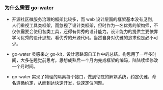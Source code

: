 ### 为什么需要 go-water
* 开源社区微服务治理的框架比较多，而 web 设计层面的框架基本没有见到，人们重视工具类框架，而忽视了设计类框架，但时作为一名优秀的架构师，不仅仅需要会使用各类工具，还得有优秀的设计能力。设计能力的提供主要依靠学习优秀的设计思想，看优秀的开源代码。当然自身对优雅的追求也是必不可少。

* go-water 灵感来之 go-kit，设计思路源自工作中的总结。构思用了一年多时间，大多在睡觉前思考。思想成熟后一个月内完成框架的编码，陆陆续续修改一个月时间。

* go-water 实现了物理的隔离每个接口，做到彻底的解耦系统，约定优雅，命名遵循约定，从而到达快速开发，快速定位问题。